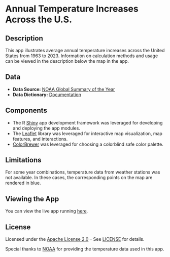 # Annual Temperature Increases Across the U.S.

## Description
This app illustrates average annual temperature increases across the United States from 1963 to 2023. Information on calculation methods and usage can be viewed in the description below the map in the app.

## Data
- **Data Source:** [NOAA Global Summary of the Year](https://www.ncei.noaa.gov/access/search/data-search/global-summary-of-the-year)
- **Data Dictionary:** [Documentation](https://www.ncei.noaa.gov/data/global-summary-of-the-year/doc/GSOY_documentation.pdf)

## Components
-	The R [Shiny](https://shiny.posit.co/) app development framework was leveraged for developing and deploying the app modules.
-	The [Leaflet](https://leafletjs.com/) library was leveraged for interactive map visualization, map features, and interactions.
-  [ColorBrewer](https://colorbrewer2.org/) was leveraged for choosing a colorblind safe color palette.

## Limitations
For some year combinations, temperature data from weather stations was not available. In these cases, the corresponding points on the map are rendered in blue.

## Viewing the App
You can view the live app running [here](https://fstasz.shinyapps.io/tempChange/).

## License
Licensed under the [Apache License 2.0](LICENSE) – See [LICENSE](LICENSE) for details.

Special thanks to [NOAA](https://www.noaa.gov/) for providing the temperature data used in this app.